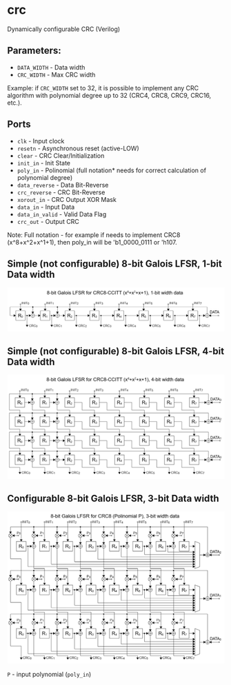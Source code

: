 # crc
Dynamically configurable CRC (Verilog)

## Parameters:
* `DATA_WIDTH`     - Data width
* `CRC_WIDTH`      - Max CRC width

Example: if `CRC_WIDTH` set to 32, it is possible to implement any CRC algorithm with polynomial degree up to 32 (CRC4, CRC8, CRC9, CRC16, etc.).

## Ports

* `clk`           - Input clock
* `resetn`        - Asynchronous reset (active-LOW)
* `clear`         - CRC Clear/Initialization
* `init_in`       - Init State
* `poly_in`       - Polinomial (full notation* needs for correct calculation of polynomial degree)
* `data_reverse`  - Data Bit-Reverse
* `crc_reverse`   - CRC Bit-Reverse
* `xorout_in`     - CRC Output XOR Mask
* `data_in`       - Input Data
* `data_in_valid` - Valid Data Flag
* `crc_out`       - Output CRC

Note: Full notation - for example if needs to implement CRC8 (x^8+x^2+x^1+1), then poly_in will be 'b1_0000_0111 or 'h107.

## Simple (not configurable) 8-bit Galois LFSR, 1-bit Data width
![LFSR8_1](/img/crc_glfsr8_1.png)

## Simple (not configurable) 8-bit Galois LFSR, 4-bit Data width
![LFSR8_4](/img/crc_glfsr8_4.png)

## Configurable 8-bit Galois LFSR, 3-bit Data width
![LFSR8_3](/img/crc_glfsr8_3d.png)

`P` - input polynomial (`poly_in`)
